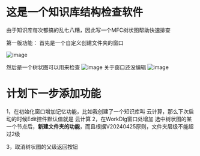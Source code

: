 # 这是一个知识库结构检查软件
由于知识库每次都搞的乱七八糟，因此写一个MFC树状图帮助快速排查


第一版功能：
首先是一个自定义创建文件夹的窗口

![image](https://github.com/WzyInCN/MFC/assets/122770024/27aa8b4b-7c79-47cd-8a73-49ef167a5f7b)

然后是一个树状图可以用来检查
![image](https://github.com/WzyInCN/MFC/assets/122770024/477d56e0-169e-4fa3-8014-0e957c7dc59d)
关于窗口还没编辑
![image](https://github.com/WzyInCN/MFC/assets/122770024/426c0c28-43e3-4d9a-a963-1f0446a949e7)

# 计划下一步添加功能
1，在初始化窗口增加记忆功能，比如我创建了一个知识库叫 云计算，那么下次启动的时候Edit控件默认值就是 云计算
2，在WorkDlg窗口处增加  选中树状图的某一个节点后，**新建文件夹的功能**，而且根据V20240425原则，文件夹层级不能超过2级

3，取消树状图的父级返回按钮
